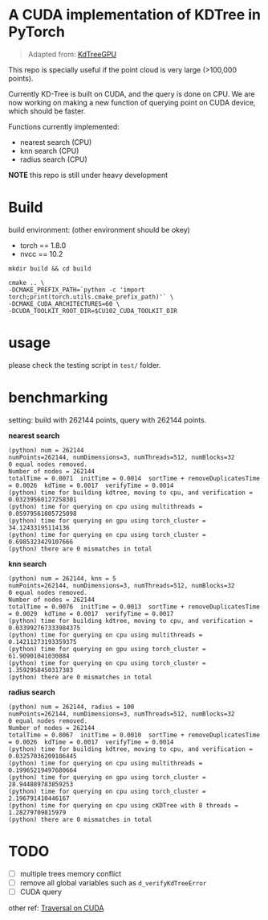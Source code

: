 # A CUDA implementation of KDTree in PyTorch

> Adapted from: [KdTreeGPU](https://github.com/johnarobinson77/KdTreeGPU)

This repo is specially useful if the point cloud is very large (>100,000 points).

Currently KD-Tree is built on CUDA, and the query is done on CPU.
We are now working on making a new function of querying point on CUDA device, which should be faster. 

Functions currently implemented:
- nearest search (CPU)
- knn search (CPU)
- radius search (CPU)


**NOTE** this repo is still under heavy development


# Build

build environment: (other environment should be okey)
- torch == 1.8.0
- nvcc == 10.2

```
mkdir build && cd build

cmake .. \
-DCMAKE_PREFIX_PATH=`python -c 'import torch;print(torch.utils.cmake_prefix_path)'` \
-DCMAKE_CUDA_ARCHITECTURES=60 \
-DCUDA_TOOLKIT_ROOT_DIR=$CU102_CUDA_TOOLKIT_DIR
```

# usage

please check the testing script in `test/` folder.


# benchmarking

setting: build with 262144 points, query with 262144 points.

**nearest search**
```
(python) num = 262144
numPoints=262144, numDimensions=3, numThreads=512, numBlocks=32
0 equal nodes removed. 
Number of nodes = 262144
totalTime = 0.0071  initTime = 0.0014  sortTime + removeDuplicatesTime = 0.0026  kdTime = 0.0017  verifyTime = 0.0014
(python) time for building kdtree, moving to cpu, and verification = 0.03239560127258301
(python) time for querying on cpu using multithreads = 0.05979561805725098
(python) time for querying on gpu using torch_cluster = 34.12433195114136
(python) time for querying on cpu using torch_cluster = 0.6985323429107666
(python) there are 0 mismatches in total
```

**knn search**
```
(python) num = 262144, knn = 5
numPoints=262144, numDimensions=3, numThreads=512, numBlocks=32
0 equal nodes removed. 
Number of nodes = 262144
totalTime = 0.0076  initTime = 0.0013  sortTime + removeDuplicatesTime = 0.0029  kdTime = 0.0017  verifyTime = 0.0017
(python) time for building kdtree, moving to cpu, and verification = 0.033992767333984375
(python) time for querying on cpu using multithreads = 0.14211273193359375
(python) time for querying on gpu using torch_cluster = 61.90901041030884
(python) time for querying on cpu using torch_cluster = 1.3592958450317383
(python) there are 0 mismatches in total
```

**radius search**
```
(python) num = 262144, radius = 100
numPoints=262144, numDimensions=3, numThreads=512, numBlocks=32
0 equal nodes removed. 
Number of nodes = 262144
totalTime = 0.0067  initTime = 0.0010  sortTime + removeDuplicatesTime = 0.0026  kdTime = 0.0017  verifyTime = 0.0014
(python) time for building kdtree, moving to cpu, and verification = 0.03257036209106445
(python) time for querying on cpu using multithreads = 0.19965219497680664
(python) time for querying on gpu using torch_cluster = 28.944889783859253
(python) time for querying on cpu using torch_cluster = 2.196791410446167
(python) time for querying on cpu using cKDTree with 8 threads = 1.28279709815979
(python) there are 0 mismatches in total
```

# TODO

- [ ] multiple trees memory conflict
- [ ] remove all global variables such as `d_verifyKdTreeError`
- [ ] CUDA query

other ref: [Traversal on CUDA](https://developer.nvidia.com/blog/thinking-parallel-part-ii-tree-traversal-gpu/)

